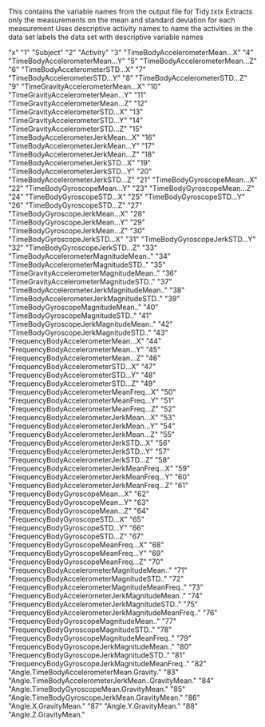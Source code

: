 This contains the variable names from the output file for Tidy.txtx
Extracts only the measurements on the mean and standard deviation for each measurement
Uses descriptive activity names to name the activities in the data set
labels the data set with descriptive variable names

"x"
"1" "Subject"
"2" "Activity"
"3" "TimeBodyAccelerometerMean...X"
"4" "TimeBodyAccelerometerMean...Y"
"5" "TimeBodyAccelerometerMean...Z"
"6" "TimeBodyAccelerometerSTD...X"
"7" "TimeBodyAccelerometerSTD...Y"
"8" "TimeBodyAccelerometerSTD...Z"
"9" "TimeGravityAccelerometerMean...X"
"10" "TimeGravityAccelerometerMean...Y"
"11" "TimeGravityAccelerometerMean...Z"
"12" "TimeGravityAccelerometerSTD...X"
"13" "TimeGravityAccelerometerSTD...Y"
"14" "TimeGravityAccelerometerSTD...Z"
"15" "TimeBodyAccelerometerJerkMean...X"
"16" "TimeBodyAccelerometerJerkMean...Y"
"17" "TimeBodyAccelerometerJerkMean...Z"
"18" "TimeBodyAccelerometerJerkSTD...X"
"19" "TimeBodyAccelerometerJerkSTD...Y"
"20" "TimeBodyAccelerometerJerkSTD...Z"
"21" "TimeBodyGyroscopeMean...X"
"22" "TimeBodyGyroscopeMean...Y"
"23" "TimeBodyGyroscopeMean...Z"
"24" "TimeBodyGyroscopeSTD...X"
"25" "TimeBodyGyroscopeSTD...Y"
"26" "TimeBodyGyroscopeSTD...Z"
"27" "TimeBodyGyroscopeJerkMean...X"
"28" "TimeBodyGyroscopeJerkMean...Y"
"29" "TimeBodyGyroscopeJerkMean...Z"
"30" "TimeBodyGyroscopeJerkSTD...X"
"31" "TimeBodyGyroscopeJerkSTD...Y"
"32" "TimeBodyGyroscopeJerkSTD...Z"
"33" "TimeBodyAccelerometerMagnitudeMean.."
"34" "TimeBodyAccelerometerMagnitudeSTD.."
"35" "TimeGravityAccelerometerMagnitudeMean.."
"36" "TimeGravityAccelerometerMagnitudeSTD.."
"37" "TimeBodyAccelerometerJerkMagnitudeMean.."
"38" "TimeBodyAccelerometerJerkMagnitudeSTD.."
"39" "TimeBodyGyroscopeMagnitudeMean.."
"40" "TimeBodyGyroscopeMagnitudeSTD.."
"41" "TimeBodyGyroscopeJerkMagnitudeMean.."
"42" "TimeBodyGyroscopeJerkMagnitudeSTD.."
"43" "FrequencyBodyAccelerometerMean...X"
"44" "FrequencyBodyAccelerometerMean...Y"
"45" "FrequencyBodyAccelerometerMean...Z"
"46" "FrequencyBodyAccelerometerSTD...X"
"47" "FrequencyBodyAccelerometerSTD...Y"
"48" "FrequencyBodyAccelerometerSTD...Z"
"49" "FrequencyBodyAccelerometerMeanFreq...X"
"50" "FrequencyBodyAccelerometerMeanFreq...Y"
"51" "FrequencyBodyAccelerometerMeanFreq...Z"
"52" "FrequencyBodyAccelerometerJerkMean...X"
"53" "FrequencyBodyAccelerometerJerkMean...Y"
"54" "FrequencyBodyAccelerometerJerkMean...Z"
"55" "FrequencyBodyAccelerometerJerkSTD...X"
"56" "FrequencyBodyAccelerometerJerkSTD...Y"
"57" "FrequencyBodyAccelerometerJerkSTD...Z"
"58" "FrequencyBodyAccelerometerJerkMeanFreq...X"
"59" "FrequencyBodyAccelerometerJerkMeanFreq...Y"
"60" "FrequencyBodyAccelerometerJerkMeanFreq...Z"
"61" "FrequencyBodyGyroscopeMean...X"
"62" "FrequencyBodyGyroscopeMean...Y"
"63" "FrequencyBodyGyroscopeMean...Z"
"64" "FrequencyBodyGyroscopeSTD...X"
"65" "FrequencyBodyGyroscopeSTD...Y"
"66" "FrequencyBodyGyroscopeSTD...Z"
"67" "FrequencyBodyGyroscopeMeanFreq...X"
"68" "FrequencyBodyGyroscopeMeanFreq...Y"
"69" "FrequencyBodyGyroscopeMeanFreq...Z"
"70" "FrequencyBodyAccelerometerMagnitudeMean.."
"71" "FrequencyBodyAccelerometerMagnitudeSTD.."
"72" "FrequencyBodyAccelerometerMagnitudeMeanFreq.."
"73" "FrequencyBodyAccelerometerJerkMagnitudeMean.."
"74" "FrequencyBodyAccelerometerJerkMagnitudeSTD.."
"75" "FrequencyBodyAccelerometerJerkMagnitudeMeanFreq.."
"76" "FrequencyBodyGyroscopeMagnitudeMean.."
"77" "FrequencyBodyGyroscopeMagnitudeSTD.."
"78" "FrequencyBodyGyroscopeMagnitudeMeanFreq.."
"79" "FrequencyBodyGyroscopeJerkMagnitudeMean.."
"80" "FrequencyBodyGyroscopeJerkMagnitudeSTD.."
"81" "FrequencyBodyGyroscopeJerkMagnitudeMeanFreq.."
"82" "Angle.TimeBodyAccelerometerMean.Gravity."
"83" "Angle.TimeBodyAccelerometerJerkMean..GravityMean."
"84" "Angle.TimeBodyGyroscopeMean.GravityMean."
"85" "Angle.TimeBodyGyroscopeJerkMean.GravityMean."
"86" "Angle.X.GravityMean."
"87" "Angle.Y.GravityMean."
"88" "Angle.Z.GravityMean."
